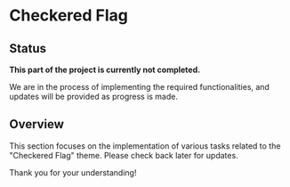 # Checkered Flag

## Status

**This part of the project is currently not completed.**

We are in the process of implementing the required functionalities, and updates will be provided as progress is made.

## Overview

This section focuses on the implementation of various tasks related to the "Checkered Flag" theme. Please check back later for updates.

Thank you for your understanding!

